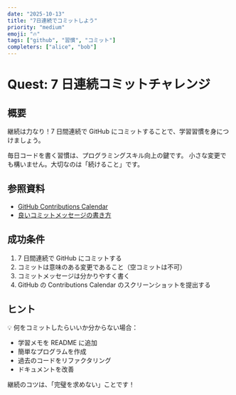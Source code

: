 ```yaml
---
date: "2025-10-13"
title: "7日連続でコミットしよう"
priority: "medium"
emoji: "🔥"
tags: ["github", "習慣", "コミット"]
completers: ["alice", "bob"]
---
```


# Quest: 7 日連続コミットチャレンジ

## 概要

継続は力なり！7 日間連続で GitHub にコミットすることで、学習習慣を身につけましょう。

毎日コードを書く習慣は、プログラミングスキル向上の鍵です。
小さな変更でも構いません。大切なのは「続けること」です。

## 参照資料

- [GitHub Contributions Calendar](https://docs.github.com/ja/account-and-profile/setting-up-and-managing-your-github-profile/managing-contribution-settings-on-your-profile/viewing-contributions-on-your-profile)
- [良いコミットメッセージの書き方](https://chris.beams.io/posts/git-commit/)

## 成功条件

1. 7 日間連続で GitHub にコミットする
2. コミットは意味のある変更であること（空コミットは不可）
3. コミットメッセージは分かりやすく書く
4. GitHub の Contributions Calendar のスクリーンショットを提出する

## ヒント

💡 何をコミットしたらいいか分からない場合：

- 学習メモを README に追加
- 簡単なプログラムを作成
- 過去のコードをリファクタリング
- ドキュメントを改善

継続のコツは、「完璧を求めない」ことです！
